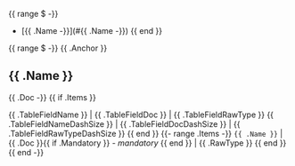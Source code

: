 <!-- TOC -->
{{ range $ -}}
- [{{ .Name -}}](#{{ .Name -}})
{{ end }}

{{ range $ -}}
{{ .Anchor }}
## {{ .Name }}

{{ .Doc -}}
{{ if .Items }}

{{ .TableFieldName }} | {{ .TableFieldDoc }} | {{ .TableFieldRawType }}
{{ .TableFieldNameDashSize }} | {{ .TableFieldDocDashSize }} | {{ .TableFieldRawTypeDashSize }}
{{ end }}
{{- range .Items -}}
`{{ .Name }}` | {{ .Doc }}{{ if .Mandatory }} - *mandatory* {{ end }} | {{ .RawType }}
{{ end }}
{{ end -}}
